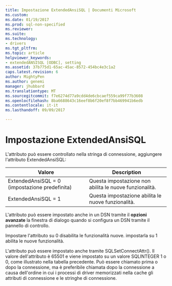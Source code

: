 ```yaml
---
title: Impostazione ExtendedAnsiSQL | Documenti Microsoft
ms.custom: 
ms.date: 01/19/2017
ms.prod: sql-non-specified
ms.reviewer: 
ms.suite: 
ms.technology:
- drivers
ms.tgt_pltfrm: 
ms.topic: article
helpviewer_keywords:
- extendedANSISQL [ODBC], setting
ms.assetid: 37b775d1-65ac-45ac-8572-454bc4e3c1a2
caps.latest.revision: 6
author: MightyPen
ms.author: genemi
manager: jhubbard
ms.translationtype: MT
ms.sourcegitcommit: f7e6274d77a9cdd4de6cbcaef559ca99f77b3608
ms.openlocfilehash: 8ba6688643c16eef8b6f20ef8f7bb469941b6edb
ms.contentlocale: it-it
ms.lasthandoff: 09/09/2017

---
```

# <a name="setting-extendedansisql"></a>Impostazione ExtendedAnsiSQL
L'attributo può essere controllato nella stringa di connessione, aggiungere l'attributo ExtendedAnsiSQL:  
  
|Valore|Description|  
|-----------|-----------------|  
|ExtendedAnsiSQL = 0 (impostazione predefinita)|Questa impostazione non abilita le nuove funzionalità.|  
|ExtendedAnsiSQL = 1|Questa impostazione abilita le nuove funzionalità.|  
  
 L'attributo può essere impostato anche in un DSN tramite il **opzioni avanzate** la finestra di dialogo quando si configura un DSN tramite il pannello di controllo.  
  
 Impostare l'attributo su 0 disabilita le funzionalità nuove. impostarla su 1 abilita le nuove funzionalità.  
  
 L'attributo può essere impostato anche tramite SQLSetConnectAttr(). Il valore dell'attributo è 65501 e viene impostato su un valore SQLINTEGER 1 o 0, come illustrato nella tabella precedente. Può essere chiamato prima o dopo la connessione, ma è preferibile chiamata dopo la connessione a causa dell'ordine in cui i processi di driver memorizzati nella cache gli attributi di connessione e le stringhe di connessione.
